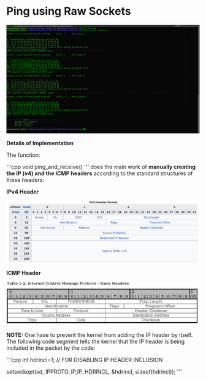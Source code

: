 <h1> Ping using Raw Sockets </h1>
<img src="https://github.com/suyashdamle/Miscellaneous/blob/master/Ping/Screenshot%20from%202018-04-04%2012-35-35.png">


**Details of Implementation**


The function:

'''cpp
void ping_and_receive()
'''
does the main work of **manually creating the IP (v4) and the ICMP headers** according to the standard structures of these headers:

**IPv4 Header**


![IP header](https://github.com/suyashdamle/Miscellaneous/blob/master/Ping/IP_hdr.png)


**ICMP Header**


![ICMP header](https://github.com/suyashdamle/Miscellaneous/blob/master/Ping/icmp-basic-headers.jpg)



**NOTE:** One hase to prevent the kernel from adding the IP header by itself. The following code segment tells the kernel that the IP header is being included in the packet by the code:

'''cpp
	int hdrincl=1; // FOR DISABLING IP HEADER INCLUSION
  
  setsockopt(sd, IPPROTO_IP,IP_HDRINCL, &hdrincl, sizeof(hdrincl));
'''

